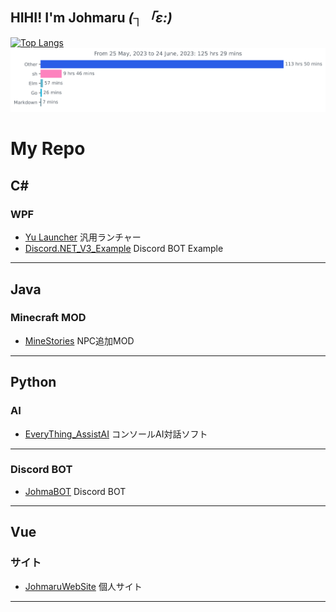 ## HIHI! I'm Johmaru _(┐「ε:)_
[![Top Langs](https://github-readme-stats.vercel.app/api/top-langs/?username=johmaru)](https://github.com/anuraghazra/github-readme-stats)
<img
  src="https://github.com/avinal/avinal/blob/main/images/stat.svg"
  alt="Johmaru WakaTime Activity"
/>

# My Repo
## C# 
### WPF
* [Yu Launcher](https://github.com/johmaru/Yu_Launcher) 汎用ランチャー
* [Discord.NET_V3_Example](https://github.com/johmaru/Discord.NET_V3_Example) Discord BOT Example
___
## Java
### Minecraft MOD
* [MineStories](https://github.com/johmaru/MineStories_1.20.1) NPC追加MOD
___
## Python
### AI
* [EveryThing_AssistAI](https://github.com/johmaru/EveryThing_AssistAI) コンソールAI対話ソフト
___
### Discord BOT
* [JohmaBOT](https://github.com/johmaru/JohmaBOT) Discord BOT
___
## Vue
### サイト
* [JohmaruWebSite](https://github.com/johmaru/JohmaruWebSite) 個人サイト
___
